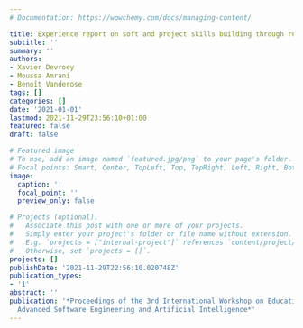 ```yaml
---
# Documentation: https://wowchemy.com/docs/managing-content/

title: Experience report on soft and project skills building through repetition
subtitle: ''
summary: ''
authors:
- Xavier Devroey
- Moussa Amrani
- Benoı̂t Vanderose
tags: []
categories: []
date: '2021-01-01'
lastmod: 2021-11-29T23:56:10+01:00
featured: false
draft: false

# Featured image
# To use, add an image named `featured.jpg/png` to your page's folder.
# Focal points: Smart, Center, TopLeft, Top, TopRight, Left, Right, BottomLeft, Bottom, BottomRight.
image:
  caption: ''
  focal_point: ''
  preview_only: false

# Projects (optional).
#   Associate this post with one or more of your projects.
#   Simply enter your project's folder or file name without extension.
#   E.g. `projects = ["internal-project"]` references `content/project/deep-learning/index.md`.
#   Otherwise, set `projects = []`.
projects: []
publishDate: '2021-11-29T22:56:10.020748Z'
publication_types:
- '1'
abstract: ''
publication: '*Proceedings of the 3rd International Workshop on Education through
  Advanced Software Engineering and Artificial Intelligence*'
---
```

